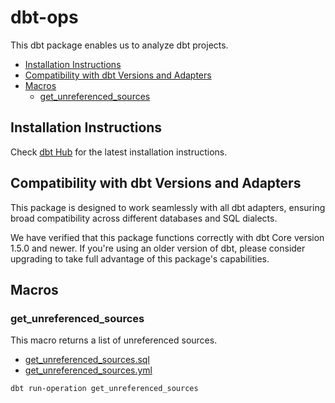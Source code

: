 # dbt-ops

This dbt package enables us to analyze dbt projects.

<!-- toc -->

- [Installation Instructions](#installation-instructions)
- [Compatibility with dbt Versions and Adapters](#compatibility-with-dbt-versions-and-adapters)
- [Macros](#macros)
  * [get_unreferenced_sources](#get_unreferenced_sources)

<!-- tocstop -->

## Installation Instructions

Check [dbt Hub](https://hub.getdbt.com/yu-iskw/dbt_unittest/latest/) for the latest installation instructions.

## Compatibility with dbt Versions and Adapters

This package is designed to work seamlessly with all dbt adapters, ensuring broad compatibility across different databases and SQL dialects.

We have verified that this package functions correctly with dbt Core version 1.5.0 and newer. If you're using an older version of dbt, please consider upgrading to take full advantage of this package's capabilities.

## Macros

### get_unreferenced_sources

This macro returns a list of unreferenced sources.

- [get_unreferenced_sources.sql](./macros/public/get_unreferenced_sources.sql)
- [get_unreferenced_sources.yml](./macros/public/get_unreferenced_sources.yml)

```shell
dbt run-operation get_unreferenced_sources
```
